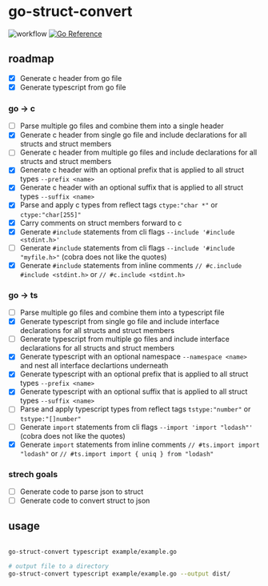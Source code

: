 # go-struct-convert
![workflow](https://github.com/steeringwaves/go-struct-convert/actions/workflows/test.yml/badge.svg)
[![Go Reference](https://pkg.go.dev/badge/github.com/steeringwaves/go-struct-convert.svg)](https://pkg.go.dev/github.com/steeringwaves/go-struct-convert)


## roadmap

- [x] Generate c header from go file
- [x] Generate typescript from go file

### go -> c

- [ ] Parse multiple go files and combine them into a single header
- [x] Generate c header from single go file and include declarations for all structs and struct members
- [ ] Generate c header from multiple go files and include declarations for all structs and struct members
- [x] Generate c header with an optional prefix that is applied to all struct types `--prefix <name>`
- [x] Generate c header with an optional suffix that is applied to all struct types `--suffix <name>`
- [x] Parse and apply c types from reflect tags `ctype:"char *"` or `ctype:"char[255]"`
- [x] Carry comments on struct members forward to c
- [x] Generate `#include` statements from cli flags `--include '#include <stdint.h>'`
- [ ] Generate `#include` statements from cli flags `--include '#include "myfile.h>"` (cobra does not like the quotes)
- [x] Generate `#include` statements from inline comments `// #c.include #include <stdint.h>` or `// #c.include <stdint.h>`

### go -> ts

- [ ] Parse multiple go files and combine them into a typescript file
- [x] Generate typescript from single go file and include interface declarations for all structs and struct members
- [ ] Generate typescript from multiple go files and include interface declarations for all structs and struct members
- [x] Generate typescript with an optional namespace `--namespace <name>` and nest all interface declartions underneath
- [x] Generate typescript with an optional prefix that is applied to all struct types `--prefix <name>`
- [x] Generate typescript with an optional suffix that is applied to all struct types `--suffix <name>`
- [ ] Parse and apply typescript types from reflect tags `tstype:"number"` or `tstype:"[]number"`
- [ ] Generate `import` statements from cli flags `--import 'import "lodash"'` (cobra does not like the quotes)
- [x] Generate `import` statements from inline comments `// #ts.import import "lodash"` or `// #ts.import import { uniq } from "lodash"`

### strech goals

- [ ] Generate code to parse json to struct
- [ ] Generate code to convert struct to json

## usage

```sh

go-struct-convert typescript example/example.go

# output file to a directory
go-struct-convert typescript example/example.go --output dist/

```


